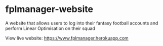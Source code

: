 # fplmanager-website
A website that allows users to log into their fantasy football accounts and perform Linear Optimisation on their squad

View live website: https://www.fplmanager.herokuapp.com
